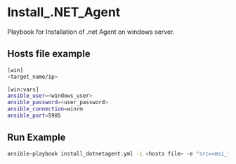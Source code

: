 # Install_.NET_Agent
Playbook for Installation of .net Agent on windows server.

## Hosts file example
```bash
[win]
<target_name/ip>

[win:vars]
ansible_user=<windows_user>
ansible_password=<user_password>
ansible_connection=winrm
ansible_port=5985
```

## Run Example
```bash
ansible-playbook install_dotnetagent.yml -i <hosts file> -e "src=<msi_file_source> remote_src=<true (if the file is on the remote node)>"
```
